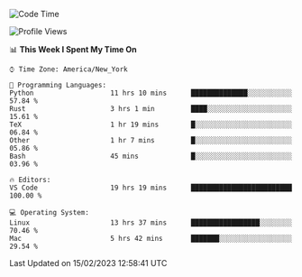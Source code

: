 <!--START_SECTION:waka-->
![Code Time](http://img.shields.io/badge/Code%20Time-144%20hrs%2053%20mins-blue)

![Profile Views](http://img.shields.io/badge/Profile%20Views-8-blue)

📊 **This Week I Spent My Time On** 

```text
⌚︎ Time Zone: America/New_York

💬 Programming Languages: 
Python                   11 hrs 10 mins      ██████████████░░░░░░░░░░░   57.84 % 
Rust                     3 hrs 1 min         ████░░░░░░░░░░░░░░░░░░░░░   15.61 % 
TeX                      1 hr 19 mins        █░░░░░░░░░░░░░░░░░░░░░░░░   06.84 % 
Other                    1 hr 7 mins         █░░░░░░░░░░░░░░░░░░░░░░░░   05.86 % 
Bash                     45 mins             █░░░░░░░░░░░░░░░░░░░░░░░░   03.96 % 

🔥 Editors: 
VS Code                  19 hrs 19 mins      █████████████████████████   100.00 % 

💻 Operating System: 
Linux                    13 hrs 37 mins      █████████████████░░░░░░░░   70.46 % 
Mac                      5 hrs 42 mins       ███████░░░░░░░░░░░░░░░░░░   29.54 % 

```


 Last Updated on 15/02/2023 12:58:41 UTC
<!--END_SECTION:waka-->
